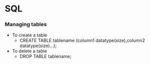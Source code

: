 # SQL

### Managing tables

- To create a table
  - CREATE TABLE tablename (column1 datatype(size),column2 datatype(size)...);
- To delete a table
  - DROP TABLE tablename;
